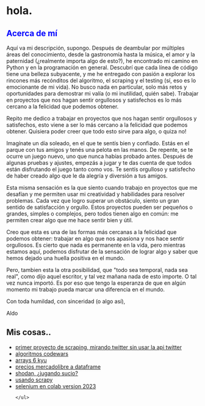 <!DOCTYPE html>
<html>
<body>
	<h1>hola.</h1>
	<h2 style="color: blue">Acerca de mí</h2>
<p>Aquí va mi descripción, supongo. Después de deambular por múltiples áreas del conocimiento, desde la gastronomía hasta la música, el amor y la paternidad (¿realmente importa algo de esto?), he encontrado mi camino en Python y en la programación en general. Descubrí que cada línea de código tiene una belleza subyacente, y me he entregado con pasión a explorar los rincones más recónditos del algoritmo, el scraping y el testing (sí, eso es lo emocionante de mi vida). No busco nada en particular, solo más retos y oportunidades para demostrar mi valía (o mi inutilidad, quién sabe). Trabajar en proyectos que nos hagan sentir orgullosos y satisfechos es lo más cercano a la felicidad que podemos obtener.
	
Repito me dedico a trabajar en proyectos que nos hagan sentir orgullosos y satisfechos, esto viene a ser lo más cercano a la felicidad que podemos obtener. Quisiera poder creer que todo esto sirve para algo, o quiza no!
	
	
Imagínate un día soleado, en el que te sentís bien y confiado. Estás en el parque con tus amigos y tenés una pelota en las manos. De repente, se te ocurre un juego nuevo, uno que nunca habías probado antes. Después de algunas pruebas y ajustes, empezás a jugar y te das cuenta de que todos están disfrutando el juego tanto como vos. Te sentís orgulloso y satisfecho de haber creado algo que le da alegría y diversión a tus amigos.

Esta misma sensación es la que siento cuando trabajo en proyectos que me desafían y me permiten usar mi creatividad y habilidades para resolver problemas. Cada vez que logro superar un obstáculo, siento un gran sentido de satisfacción y orgullo. Estos proyectos pueden ser pequeños o grandes, simples o complejos, pero todos tienen algo en común: me permiten crear algo que me hace sentir bien y útil.

Creo que esta es una de las formas más cercanas a la felicidad que podemos obtener: trabajar en algo que nos apasiona y nos hace sentir orgullosos. Es cierto que nada es permanente en la vida, pero mientras estamos aquí, podemos disfrutar de la sensación de lograr algo y saber que hemos dejado una huella positiva en el mundo.
	
	
	

Pero, tambien esta la otra posibilidad, que "todo sea temporal, nada sea real", como dijo aquel escritor, y tal vez mañana nada de esto importe. O tal vez nunca importó. Es por eso que tengo la esperanza de que en algún momento mi trabajo pueda marcar una diferencia en el mundo.

Con toda humildad, con sinceridad (o algo así),

Aldo</p>

<h2>Mis cosas..</h2>
	<ul>
	<li><a href="https://github.com/xaldoxxx/BlockDeNotas/blob/main/snscrape.ipynb">primer proyecto de scraping, mirando twitter sin usar la api twitter</a></li>
	<li><a href="https://github.com/xaldoxxx/BlockDeNotas/blob/main/codewars.ipynb">algoritmos codewars</a></li>
	<li><a href="https://github.com/xaldoxxx/BlockDeNotas/blob/main/arrays6kyu.ipynb">arrays 6 kyu</a></li>
	<li><a href="https://github.com/xaldoxxx/BlockDeNotas/blob/main/mlibre_csv.ipynb">precios mercadolibre a dataframe</a></li>
	<li><a href="https://github.com/xaldoxxx/BlockDeNotas/blob/main/shodanColab.ipynb">shodan, ¿jugando sucio?</a></li>
		<li><a href="https://github.com/xaldoxxx/BlockDeNotas/blob/main/scraPY002.ipynb">usando scrapy</a></li>
		<li><a href="https://github.com/xaldoxxx/BlockDeNotas/blob/main/selenium.ipynb">selenium en colab version 2023</a></li>
		
	</ul>
</body>
</html>
